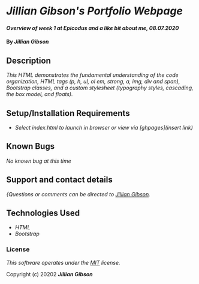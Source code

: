 # _Jillian Gibson's Portfolio Webpage_

#### _Overview of week 1 at Epicodus and a like bit about me, 08.07.2020_

#### By _**Jillian Gibson**_

## Description

_This HTML demonstrates the fundamental understanding of the code organization, HTML tags (p, h, ul, ol em, strong, a, img, div and span), Bootstrap classes, and a custom stylesheet (typography styles, cascading, the box model, and floats)._

## Setup/Installation Requirements

* _Select index.html to launch in browser or view via [ghpages](insert link)_


## Known Bugs

_No known bug at this time_

## Support and contact details

_{Questions or comments can be directed to [Jillian Gibson](jillian.l.gibson@gmail.com)._

## Technologies Used

* _HTML_
* _Bootstrap_

### License

*_This software operates under the [MIT](https://en.wikipedia.org/wiki/MIT_License) license._*

Copyright (c) 20202 **_Jillian Gibson_**